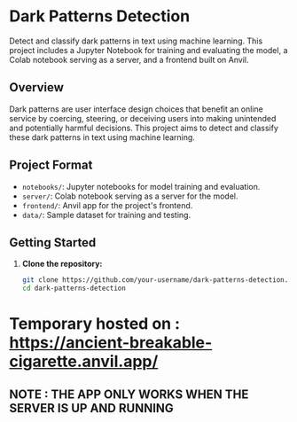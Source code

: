# Dark Patterns Detection

Detect and classify dark patterns in text using machine learning. This project includes a Jupyter Notebook for training and evaluating the model, a Colab notebook serving as a server, and a frontend built on Anvil.

## Overview
Dark patterns are user interface design choices that benefit an online service by coercing, steering, or deceiving users into making unintended and potentially harmful decisions. This project aims to detect and classify these dark patterns in text using machine learning.

## Project Format
- `notebooks/`: Jupyter notebooks for model training and evaluation.
- `server/`: Colab notebook serving as a server for the model.
- `frontend/`: Anvil app for the project's frontend.
- `data/`: Sample dataset for training and testing.

## Getting Started
1. **Clone the repository:**
   ```bash
   git clone https://github.com/your-username/dark-patterns-detection.git
   cd dark-patterns-detection

# Temporary hosted on : https://ancient-breakable-cigarette.anvil.app/ 

## NOTE : THE APP ONLY WORKS WHEN THE SERVER IS UP AND RUNNING



 
